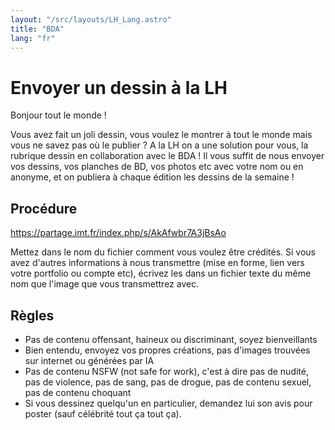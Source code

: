 ```yaml
---
layout: "/src/layouts/LH_Lang.astro"
title: "BDA"
lang: "fr"
---
```


# Envoyer un dessin à la LH
Bonjour tout le monde ! 

Vous avez fait un joli dessin, vous voulez le montrer à tout le monde mais vous ne savez pas où le publier ? A la LH on a une solution pour vous, la rubrique dessin en collaboration avec le BDA ! Il vous suffit de nous envoyer vos dessins, vos planches de BD, vos photos etc avec votre nom ou en anonyme, et on publiera à chaque édition les dessins de la semaine !

## Procédure

https://partage.imt.fr/index.php/s/AkAfwbr7A3jBsAo

Mettez dans le nom du fichier comment vous voulez être crédités. Si vous avez d'autres informations à nous transmettre (mise en forme, lien vers votre portfolio ou compte etc), écrivez les dans un fichier texte du même nom que l'image que vous transmettrez avec.

## Règles

- Pas de contenu offensant, haineux ou discriminant, soyez bienveillants
- Bien entendu, envoyez vos propres créations, pas d'images trouvées sur internet ou générées par IA
- Pas de contenu NSFW (not safe for work), c'est à dire pas de nudité, pas de violence, pas de sang, pas de drogue, pas de contenu sexuel, pas de contenu choquant
- Si vous dessinez quelqu'un en particulier, demandez lui son avis pour poster (sauf célébrité tout ça tout ça).